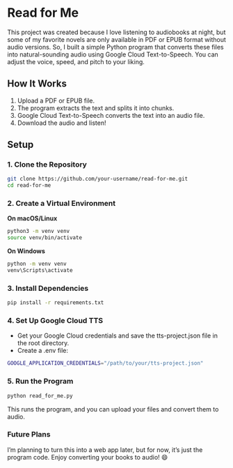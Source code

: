 # Read for Me

This project was created because I love listening to audiobooks at night, but some of my favorite novels are only available in PDF or EPUB format without audio versions. So, I built a simple Python program that converts these files into natural-sounding audio using Google Cloud Text-to-Speech. You can adjust the voice, speed, and pitch to your liking.

## How It Works

1. Upload a PDF or EPUB file.
2. The program extracts the text and splits it into chunks.
3. Google Cloud Text-to-Speech converts the text into an audio file.
4. Download the audio and listen!

## Setup

### 1. Clone the Repository

```bash
git clone https://github.com/your-username/read-for-me.git
cd read-for-me
```

### 2. Create a Virtual Environment

**On macOS/Linux**

```bash
python3 -m venv venv
source venv/bin/activate
```

**On Windows**

```bash
python -m venv venv
venv\Scripts\activate
```

### 3. Install Dependencies

```bash
pip install -r requirements.txt
```

### 4. Set Up Google Cloud TTS

- Get your Google Cloud credentials and save the tts-project.json file in the root directory.
- Create a .env file:

```bash
GOOGLE_APPLICATION_CREDENTIALS="/path/to/your/tts-project.json"
```

### 5. Run the Program

```bash
python read_for_me.py
```

This runs the program, and you can upload your files and convert them to audio.

### Future Plans

I’m planning to turn this into a web app later, but for now, it’s just the program code. Enjoy converting your books to audio! 😄
